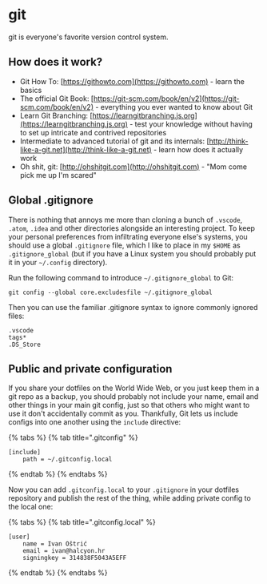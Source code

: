 # git

git is everyone's favorite version control system.

## How does it work?

* Git How To: [https://githowto.com](https://githowto.com) - learn the basics
* The official Git Book: [https://git-scm.com/book/en/v2](https://git-scm.com/book/en/v2) - everything you ever wanted to know about Git
* Learn Git Branching: [https://learngitbranching.js.org](https://learngitbranching.js.org) - test your knowledge without having to set up intricate and contrived repositories
* Intermediate to advanced tutorial of git and its internals: [http://think-like-a-git.net](http://think-like-a-git.net) - learn how does it actually work 
* Oh shit, git: [http://ohshitgit.com](http://ohshitgit.com) - "Mom come pick me up I'm scared"

## Global .gitignore

There is nothing that annoys me more than cloning a bunch of `.vscode`, `.atom`, `.idea` and other directories alongside an interesting project. To keep your personal preferences from infiltrating everyone else's systems, you should use a global `.gitignore` file, which I like to place in my `$HOME` as `.gitignore_global` \(but if you have a Linux system you should probably put it in your `~/.config` directory\).

Run the following command to introduce `~/.gitignore_global` to Git:

`git config --global core.excludesfile ~/.gitignore_global`

 Then you can use the familiar .gitignore syntax to ignore commonly ignored files:

```text
.vscode
tags*
.DS_Store
```

## Public and private configuration

If you share your dotfiles on the World Wide Web, or you just keep them in a git repo as a backup, you should probably not include your name, email and other things in your main git config, just so that others who might want to use it don't accidentally commit as you. Thankfully, Git lets us include configs into one another using the `include` directive:

{% tabs %}
{% tab title=".gitconfig" %}
```text
[include]
    path = ~/.gitconfig.local
```
{% endtab %}
{% endtabs %}

Now you can add `.gitconfig.local` to your `.gitignore` in your dotfiles repository and publish the rest of the thing, while adding private config to the local one:

{% tabs %}
{% tab title=".gitconfig.local" %}
```text
[user]
	name = Ivan Oštrić
	email = ivan@halcyon.hr
	signingkey = 314838F5043A5EFF
```
{% endtab %}
{% endtabs %}



